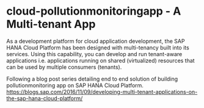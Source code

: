 # cloud-pollutionmonitoringapp - A Multi-tenant App

As a development platform for cloud application development, the SAP HANA Cloud Platform has been designed with multi-tenancy built into its services. Using this capability, you can develop and run tenant-aware applications i.e. applications running on shared (virtualized) resources that can be used by multiple consumers (tenants).

Following a blog post series detailing end to end solution of building pollutionmonitoring app on SAP HANA Cloud Platform.
https://blogs.sap.com/2016/11/09/developing-multi-tenant-applications-on-the-sap-hana-cloud-platform/

